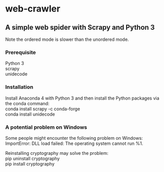 # web-crawler
## A simple web spider with Scrapy and Python 3
Note the ordered mode is slower than the unordered mode.

### Prerequisite
Python 3  
scrapy  
unidecode  

### Installation
Install Anaconda 4 with Python 3 and then install the Python packages via the conda command:  
conda install scrapy -c conda-forge  
conda install unidecode  

### A potential problem on Windows
Some people might encounter the following problem on Windows:  
ImportError: DLL load failed: The operating system cannot run %1.  

Reinstalling cryptography may solve the problem:  
pip uninstall cryptography  
pip install cryptography  
